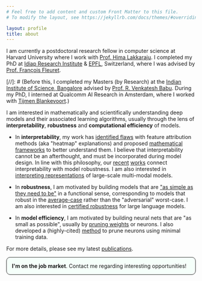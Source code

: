 ```yaml
---
# Feel free to add content and custom Front Matter to this file.
# To modify the layout, see https://jekyllrb.com/docs/themes/#overriding-theme-defaults

layout: profile
title: about
---
```



I am currently a postdoctoral research fellow in computer science at Harvard University where I work with [Prof. Hima Lakkaraju](https://himalakkaraju.github.io/). I completed my PhD at [Idiap Research Institute](http://www.idiap.ch/en) & [EPFL](http://epfl.ch/), Switzerland, where I was advised by [Prof. François Fleuret](https://www.idiap.ch/~fleuret/). 

[//]: # (Before this, I completed my Masters (by Research) at the [Indian Institute of Science, Bangalore](http://www.iisc.ac.in/) advised by [Prof. R. Venkatesh Babu](http://cds.iisc.ac.in/faculty/venky/). During my PhD, I interned at Qualcomm AI Research in Amsterdam, where I worked with [Tijmen Blankevoort](https://www.linkedin.com/in/tijmen-blankevoort-a5633a24/).)

I am interested in mathematically and scientifically understanding deep models and their associated learning algorithms, usually through the lens of **interpretability**, **robustness** and **computational efficiency** of models. 

- In **interpretability**, my work has [identified flaws](https://openreview.net/forum?id=dYeAHXnpWJ4) with feature attribution methods (aka "heatmap" explanations) and proposed [mathematical frameworks](https://arxiv.org/abs/2206.01254) to better understand them. I believe that interpretability cannot be an afterthought, and must be incorporated during model design. In line with this philosophy, our [recent](https://arxiv.org/abs/2307.15007) [works](https://arxiv.org/abs/2305.19101) connect interpretability with model robustness. I am also interested in [interpreting representations](https://arxiv.org/abs/2402.10376) of large-scale multi-modal models.

- In **robustness**, I am motivated by building models that are ["as simple as they need to be"](https://arxiv.org/abs/2206.07144) in a functional sense, corresponding to models that robust in the [average-case](https://arxiv.org/abs/2307.13885) rather than the "adversarial" worst-case. I am also interested in [certified robustness](https://arxiv.org/abs/2309.02705) for large language models.

- In **model efficiency**, I am motivated by building neural nets that are "as small as possible", usually by [pruning weights](https://openaccess.thecvf.com/content/CVPR2022W/ECV/html/Srinivas_Cyclical_Pruning_for_Sparse_Neural_Networks_CVPRW_2022_paper.html) or neurons. I also developed a (highly-cited) [method](https://arxiv.org/abs/1507.06149) to prune neurons using minimal training data.

For more details, please see my latest <a href="/publications.html">publications</a>.

<p style="border-width:1px; border-style:solid; background-color:mintcream; padding: 1em; border-radius: 10px">
<b>I'm on the job market</b>. Contact me regarding interesting opportunities!
</p>



